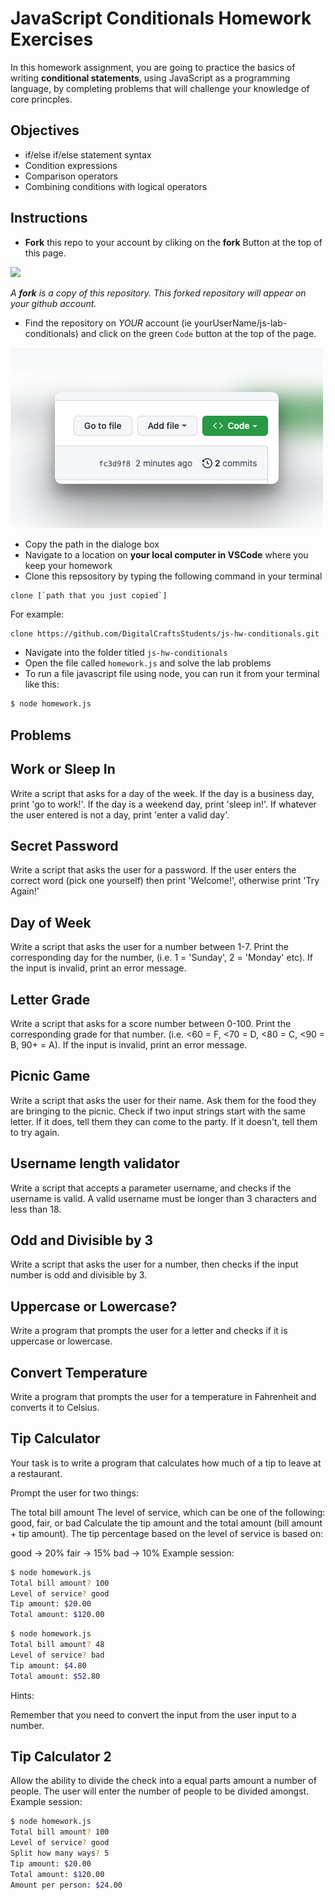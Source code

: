 # JavaScript Conditionals Homework Exercises

In this homework assignment, you are going to practice the basics of writing **conditional statements**, using JavaScript as a programming language, by completing problems that will challenge your knowledge of core princples. 

## Objectives 

- if/else if/else statement syntax
- Condition expressions
- Comparison operators
- Combining conditions with logical operators


## Instructions 

- **Fork** this repo to your account by cliking on the **fork** Button at the top of this page. 

![](https://upload.wikimedia.org/wikipedia/commons/3/38/GitHub_Fork_Button.png)

*A **fork** is a copy of this repository. This forked repository will appear on your github account.*

- Find the repository on *YOUR* account (ie yourUserName/js-lab-conditionals) and click on the green `Code` button at the top of the page.

![](./images/githubCodeButton.png)

- Copy the path in the dialoge box
- Navigate to a location on **your local computer in VSCode** where you keep your homework 
- Clone this repsository by typing the following command in your terminal

```
clone [`path that you just copied`]
```

For example: 

```bash 
clone https://github.com/DigitalCraftsStudents/js-hw-conditionals.git
```

- Navigate into the folder titled `js-hw-conditionals`
- Open the file called `homework.js` and solve the lab problems 
- To run a file javascript file using node, you can run it from your terminal like this:

```bash
$ node homework.js
```

## Problems 

## Work or Sleep In 
Write a script that asks for a day of the week. If the day is a business day, print 'go to work!'. If the day is a weekend day, print 'sleep in!'. If whatever the user entered is not a day, print 'enter a valid day'.

## Secret Password
Write a script that asks the user for a password. If the user enters the correct word (pick one yourself) then print 'Welcome!', otherwise print 'Try Again!'

## Day of Week
Write a script that asks the user for a number between 1-7. Print the corresponding day for the number, (i.e. 1 = 'Sunday', 2 = 'Monday' etc). If the input is invalid, print an error message.

## Letter Grade
Write a script that asks for a score number between 0-100. Print the corresponding grade for that number. (i.e. <60 = F, <70 = D, <80 = C, <90 = B, 90+ = A). If the input is invalid, print an error message.

## Picnic Game
Write a script that asks the user for their name. Ask them for the food they are bringing to the picnic. Check if two input strings start with the same letter.  If it does, tell them they can come to the party. If it doesn't, tell them to try again.

## Username length validator
Write a script that accepts a parameter username, and checks if the username is valid. A valid username must be longer than 3 characters and less than 18. 

## Odd and Divisible by 3
Write a script that asks the user for a number, then checks if the input number is odd and divisible by 3.

## Uppercase or Lowercase?
Write a program that prompts the user for a letter and checks if it is uppercase or lowercase.

## Convert Temperature
Write a program that prompts the user for a temperature in Fahrenheit and converts it to Celsius.


## Tip Calculator
Your task is to write a program that calculates how much of a tip to leave at a restaurant.

Prompt the user for two things:

The total bill amount
The level of service, which can be one of the following: good, fair, or bad
Calculate the tip amount and the total amount (bill amount + tip amount). The tip percentage based on the level of service is based on:

good -> 20%
fair -> 15%
bad -> 10%
Example session:

```bash
$ node homework.js
Total bill amount? 100
Level of service? good
Tip amount: $20.00
Total amount: $120.00
```

```bash 
$ node homework.js
Total bill amount? 48
Level of service? bad
Tip amount: $4.80
Total amount: $52.80
```

Hints:

Remember that you need to convert the input from the user input to a number. 

## Tip Calculator 2 

Allow the ability to divide the check into a equal parts amount a number of people. The user will enter the number of people to be divided amongst. Example session: 

```bash 
$ node homework.js
Total bill amount? 100
Level of service? good
Split how many ways? 5
Tip amount: $20.00
Total amount: $120.00
Amount per person: $24.00

```











